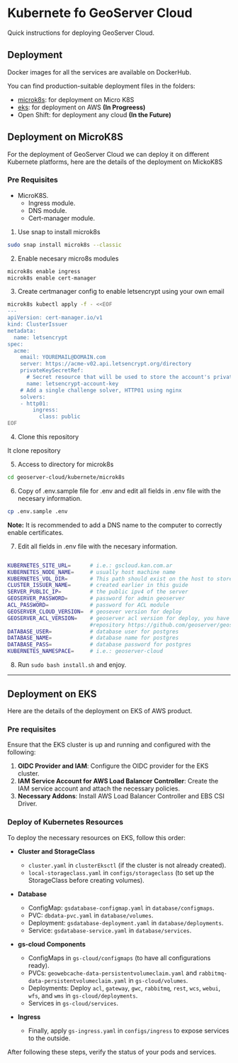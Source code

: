
# Kubernete fo GeoServer Cloud

Quick instructions for deploying GeoServer Cloud.

## Deployment

Docker images for all the services are available on DockerHub.

You can find production-suitable deployment files in the folders:
* [microk8s](microk8s): for deployment on Micro K8S
* [eks](eks): for deployment on AWS **(In Progreess)**
* Open Shift: for deployment any cloud **(In the Future)**


## Deployment on MicroK8S

For the deployment of GeoServer Cloud we can deploy it on different Kubernete platforms, here are the details of the deployment on MickoK8S 


### Pre Requisites

* MicroK8S.
    * Ingress module.
    * DNS module.
    * Cert-manager module.


1. Use snap to install microk8s
```bash
sudo snap install microk8s --classic
```

2. Enable necesary micro8s modules

```bash
microk8s enable ingress
microk8s enable cert-manager
```

3. Create certmanager config to enable letsencrypt using your own email

```bash
microk8s kubectl apply -f - <<EOF
---
apiVersion: cert-manager.io/v1
kind: ClusterIssuer
metadata:
  name: letsencrypt
spec:
  acme:
    email: YOUREMAIL@DOMAIN.com
    server: https://acme-v02.api.letsencrypt.org/directory
    privateKeySecretRef:
      # Secret resource that will be used to store the account's private key.
      name: letsencrypt-account-key
    # Add a single challenge solver, HTTP01 using nginx
    solvers:
    - http01:
        ingress:
          class: public
EOF
```

4. Clone this repository

It clone repository

5. Access to directory for microk8s


```bash
cd geoserver-cloud/kubernete/microk8s
```


6. Copy of .env.sample file for .env and edit all fields in .env file with the necesary information.

```bash
cp .env.sample .env
```

**Note:** It is recommended to add a DNS name to the computer to correctly enable certificates.

7. Edit all fields in .env file with the necesary information.

```bash

KUBERNETES_SITE_URL=      # i.e.: gscloud.kan.com.ar
KUBERNETES_NODE_NAME=     # usually host machine name
KUBERNETES_VOL_DIR=       # This path should exist on the host to store the volumes
CLUSTER_ISSUER_NAME=      # created earlier in this guide
SERVER_PUBLIC_IP=         # the public ipv4 of the server                 
GEOSERVER_PASSWORD=       # password for admin geoserver
ACL_PASSWORD=             # password for ACL module
GEOSERVER_CLOUD_VERSION=  # geosever version for deploy
GEOSERVER_ACL_VERSION=    # geoserver acl version for deploy, you have review the version in  
                          #repository https://github.com/geoserver/geoserver-acl . You need valided for compatibility with Geoserver Cloud version.
DATABASE_USER=            # database user for postgres
DATABASE_NAME=            # database name for postgres 
DATABASE_PASS=            # database password for postgres
KUBERNETES_NAMESPACE=     # i.e.: geoserver-cloud

```

8. Run `sudo bash install.sh` and enjoy.


---

## Deployment on EKS

Here are the details of the deployment on EKS of AWS product.

### Pre requisites


Ensure that the EKS cluster is up and running and configured with the following:

1. **OIDC Provider and IAM**: Configure the OIDC provider for the EKS cluster.
2. **IAM Service Account for AWS Load Balancer Controller**: Create the IAM service account and attach the necessary policies.
3. **Necessary Addons**: Install AWS Load Balancer Controller and EBS CSI Driver.


### Deploy of Kubernetes Resources


To deploy the necessary resources on EKS, follow this order:

- **Cluster and StorageClass**
  - `cluster.yaml` in `clusterEksctl` (if the cluster is not already created).
  - `local-storageclass.yaml` in `configs/storageclass` (to set up the StorageClass before creating volumes).

- **Database**
  - ConfigMap: `gsdatabase-configmap.yaml` in `database/configmaps`.
  - PVC: `dbdata-pvc.yaml` in `database/volumes`.
  - Deployment: `gsdatabase-deployment.yaml` in `database/deployments`.
  - Service: `gsdatabase-service.yaml` in `database/services`.


- **gs-cloud Components**
  - ConfigMaps in `gs-cloud/configmaps` (to have all configurations ready).
  - PVCs: `geowebcache-data-persistentvolumeclaim.yaml` and `rabbitmq-data-persistentvolumeclaim.yaml` in `gs-cloud/volumes`.
  - Deployments: Deploy `acl`, `gateway`, `gwc`, `rabbitmq`, `rest`, `wcs`, `webui`, `wfs`, and `wms` in `gs-cloud/deployments`.
  - Services in `gs-cloud/services`.

- **Ingress**
  - Finally, apply `gs-ingress.yaml` in `configs/ingress` to expose services to the outside.


After following these steps, verify the status of your pods and services.

